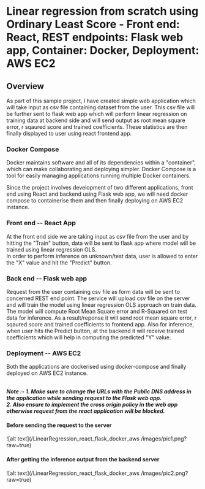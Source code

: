 # Linear regression from scratch using Ordinary Least Score - Front end: React, REST endpoints: Flask web app, Container: Docker, Deployment: AWS EC2

## Overview
As part of this sample project, I have created simple web application which will take input as csv file containing dataset from the user. This csv file will be further sent to flask web app which will perform linear regression on training data at backend side and will send output as root mean square error, r sqaured score and trained coefficients. These statistics are then finally displayed to user using react frontend app.

### Docker Compose
Docker maintains software and all of its dependencies within a "container", which can make collaborating and deploying simpler. 
Docker Compose is a tool for easily managing applications running multiple Docker containers.

Since the project involves development of two different applications, front end using React and  backend using Flask web app, we will need docker compose to containerise them and then finally deploying on AWS EC2 instance.

### Front end -- React App
At the front end side we are taking input as csv file from the user and by hitting the "Train" button, data will be sent to flask app where model will be trained using linear regression OLS. <br/>
In order to perform inference on unknown/test data, user is allowed to enter the "X" value and hit the "Predict" button.

### Back end -- Flask web app
Request from the user containing csv file as form data will be sent to concerned REST end point.
The service will upload csv file on the server and will train the model using linear regression OLS approach on train data.
The model will compute Root Mean Square error and R-Squared on test data for inference.
As a result/reponse it will send root mean square error, r sqaured score and trained coefficients to frontend app.
Also for inference, when user hits the Predict button, at the backend it will receive trained coefficients which will help in computing the predicted "Y" value.


### Deployment -- AWS EC2
Both the applications are dockerised using docker-compose and finally deployed on AWS EC2 instance. <br /><br />

***Note :- 1. Make sure to change the URLs with the Public DNS address in the application while sending request to the Flask web app. <br />
           2. Also ensure to implement the cross origin policy in the web app otherwise request from the react application will be blocked.***

#### Before sending the request to the server

![alt text](/LinearRegression_react_flask_docker_aws
/images/pic1.png?raw=true)

#### After getting the inference output from the backend server

![alt text](/LinearRegression_react_flask_docker_aws
/images/pic2.png?raw=true)
